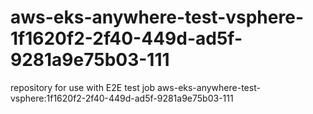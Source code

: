 # aws-eks-anywhere-test-vsphere-1f1620f2-2f40-449d-ad5f-9281a9e75b03-111
repository for use with E2E test job aws-eks-anywhere-test-vsphere:1f1620f2-2f40-449d-ad5f-9281a9e75b03-111
